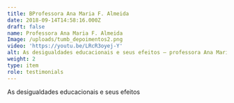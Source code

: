 ```yaml
---
title: BProfessora Ana Maria F. Almeida
date: 2018-09-14T14:58:16.000Z
draft: false
name: Professora Ana Maria F. Almeida
Image: /uploads/tumb_depoimentos2.png
video: 'https://youtu.be/LRcR3oyej-Y'
alt: As desigualdades educacionais e seus efeitos – professora Ana Maria F. Almeida
weight: 2
type: item
role: testimonials
---
```

As desigualdades educacionais e seus efeitos
